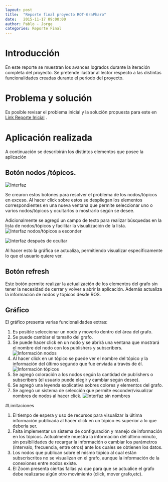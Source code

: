 ```yaml
---
layout: post
title:  "Reporte final proyecto RQT-GraPharo"
date:   2015-11-17 09:00:00
author: Pablo - Jorge
categories: Reporte Final 
---
```

 
# Introducción
 
 En este reporte se muestran los avances logrados durante la iteración completa del proyecto. Se pretende ilustrar al lector
 respecto a las distintas funcionalidades creadas durante el periodo del proyecto.
 
# Problema y solución
 
 Es posible revisar el problema inicial y la solución propuesta para este en [Link Reporte Inicial](http://jampueroc.github.io/SE4Robotics/reporte/2015/09/26/Report) .
 
# Aplicación realizada
 
 A continuación se describirán los distintos elementos que posee la aplicación
 
## Botón nodos /tópicos.

![Interfaz]({{site.baseurl}}/assets/reports/032.png )

Se crearon estos botones para resolver el problema de los nodos/tópicos en exceso. Al hacer click sobre estos se
despliegan los elementos correspondientes en una nueva ventana que permite seleccionar uno o varios nodos/tópicos y ocultarlos o mostrarlo según se desee.

Adicionalmente se agregó un campo de texto para realizar búsquedas en la lista de nodos/tópicos y facilitar la visualización de la lista.
![Interfaz nodos/tópicos a esconder]({{site.baseurl}}/assets/reports/036.png )

![Interfaz después de ocultar]({{site.baseurl}}/assets/reports/037.png )

Al hacer esto la gráfica se actualiza, permitiendo visualizar específicamente lo que el usuario quiere ver.

## Botón refresh

Este botón permite realizar la actualización de los elementos del grafo sin tener la necesidad de cerrar y volver a abrir la aplicación. Además actualiza la información de nodos y tópicos desde ROS.


## Gráfico

El gráfico presenta varias funcionalidades extras:

1. Es posible seleccionar un nodo y moverlo dentro del área del grafo.
1. Se puede cambiar el tamaño del grafo.
1. Se puede hacer click en un nodo y se abrirá una ventana que mostrará el nombre del nodo con los publishers y subscribers.
  ![Información nodos]({{site.baseurl}}/assets/reports/031.png )
1. Al hacer click en un tópico se puede ver el nombre del tópico y la información del último segundo que fue enviada a través de él.
  ![Información tópicos]({{site.baseurl}}/assets/reports/039.png )
1. Se agregó coloración a los nodos según la cantidad de publishers o subscribers (el usuario puede elegir y cambiar según desee).
1. Se agregó una leyenda explicativa sobres colores y elementos del grafo.
1. Se agregó un sistema de selección que permite esconder/visualizar nombres de nodos al hacer click.
  ![Interfaz sin nombres]({{site.baseurl}}/assets/reports/045.png )

#Limitaciones

1. El tiempo de espera y uso de recursos para visualizar la última información publicada al hacer click en un tópico es superior a lo que debería ser.
1. Falta implementar un sistema de configuración y manejo de información en los tópicos. Actualmente muestra la información del último minuto, sin posibilidades de recargar la información o cambiar los parámetros (intervalo, frecuencia, entre otros) ante los cuales se obtienen los datos.
1. Los nodos que publican sobre el mismo tópico al cual están subscriscritos no se visualizan en el grafo, aunque la información de la conexiones entre nodos existe.
1. El Zoom presenta ciertas fallas ya que para que se actualice el grafo debe realizarse algún otro movimiento (click, mover grafo,etc).


